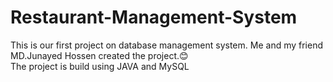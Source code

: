 # Restaurant-Management-System
This is our first project on database management system. Me and my friend MD.Junayed Hossen created the project.😊  
The project is build using JAVA and MySQL
